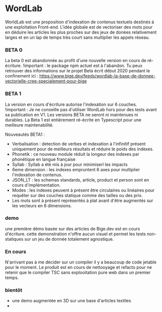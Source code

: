 # WordLab

WorldLab est une proposition d'indexation de contenus textuels destinés à une exploitation Front-end.
L'idée globale est de vectoriser des mots pour en déduire les articles les plus proches sur des jeux de donées relativement larges et en un lap de temps très court sans multiplier les appels réseau.

### BETA 0

La beta 0 est abandonnée au profit d'une nouvelle version en cours de ré-écriture.
!important : le package npm actuel est à l'abandon.
Tu peux retrouver des informations sur le projet Beta écrit début 2020 pendant le confinement ici :
https://www.bige.dev/feeds/wordlab-la-base-de-donnee-vectorielle-cree-specialement-pour-bige

### BETA 1

La version en cours d'écriture autorise l'indexation sur 6 couches.
!important : Je ne conseille pas d'utiliser WordLab hors pour des tests avant sa publication en V1.
Les versions BETA ne seront ni maintenues ni durables.
La Beta 1 est entièrement ré-écrite en Typescript pour une meilleure maintenabilité.

Nouveautés BETA1 :

- Verbalisation : detection de verbes et indexation à l'infinitif présent uniquement pour de meilleurs résultats et réduire le poids des indexes.
- Phonetik : ce nouveau module réduit la longeur des indexes par phonétique en langue française
- Syllab : Syllab a été mis à jour pour minimiserl les impacts
- 6eme dimension : les indexes empruntent 6 axes pour multiplier l'indexation de contenus.
- JSON_LT : les schemas standards, article, product et person sont en cours d'implémentation.
- Modes : les indexes peuvent à présent être circulaires ou linéaires pour requêter sur des couches statique comme des tailles ou des prix.
- Les mots sont à présent représentés à plat avant d'être augmentés sur les vecteurs en 6 dimensions.

### demo

une première démo basée sur des articles de Bige.dev  est en cours d'écriture.
cette demonstration n'offre aucun visuel et permet les tests non-statiques sur un jeu de donnée totalement agnostique.

### En cours

N'arrivant pas à me décider sur un compiler il y a beaucoup de code jetable pour le moment.
Le produit est en cours de nettooyage et refacto pour ne retenir que le compiler TSC sans explooitation pure web dans un premier temps.

### bientôt

- une demo augmentée en 3D sur une base d'articles textiles
- 

